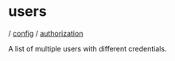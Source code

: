# users

/ [config](/reference/config/index.md) / [authorization](/reference/config/config/authorization/index.md) 

A list of multiple users with different credentials.

